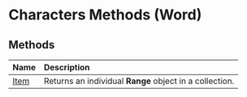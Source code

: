 
# Characters Methods (Word)

## Methods



|**Name**|**Description**|
|:-----|:-----|
|[Item](43b5513c-401c-fde6-2816-c7ad674c9829.md)|Returns an individual  **Range** object in a collection.|
